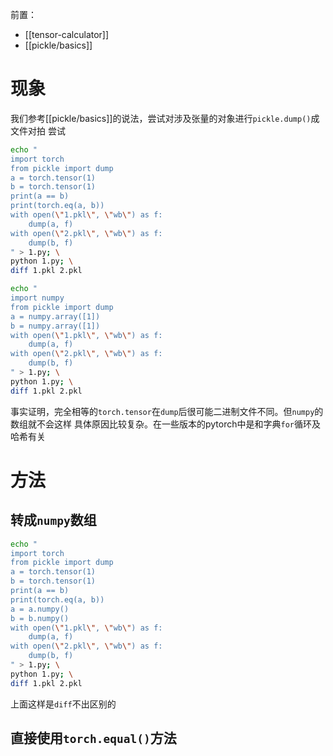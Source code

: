 前置：
- [[tensor-calculator]]
- [[pickle/basics]]

# 现象
我们参考[[pickle/basics]]的说法，尝试对涉及张量的对象进行`pickle.dump()`成文件对拍
尝试
```sh
echo "
import torch
from pickle import dump
a = torch.tensor(1)
b = torch.tensor(1)
print(a == b)
print(torch.eq(a, b))
with open(\"1.pkl\", \"wb\") as f:
    dump(a, f)
with open(\"2.pkl\", \"wb\") as f:
    dump(b, f)
" > 1.py; \
python 1.py; \
diff 1.pkl 2.pkl

echo "
import numpy
from pickle import dump
a = numpy.array([1])
b = numpy.array([1])
with open(\"1.pkl\", \"wb\") as f:
    dump(a, f)
with open(\"2.pkl\", \"wb\") as f:
    dump(b, f)
" > 1.py; \
python 1.py; \
diff 1.pkl 2.pkl
```
事实证明，完全相等的`torch.tensor`在`dump`后很可能二进制文件不同。但`numpy`的数组就不会这样
具体原因比较复杂。在一些版本的pytorch中是和字典`for`循环及哈希有关
# 方法
## 转成`numpy`数组
```sh
echo "
import torch
from pickle import dump
a = torch.tensor(1)
b = torch.tensor(1)
print(a == b)
print(torch.eq(a, b))
a = a.numpy()
b = b.numpy()
with open(\"1.pkl\", \"wb\") as f:
    dump(a, f)
with open(\"2.pkl\", \"wb\") as f:
    dump(b, f)
" > 1.py; \
python 1.py; \
diff 1.pkl 2.pkl
```
上面这样是`diff`不出区别的
## 直接使用`torch.equal()`方法